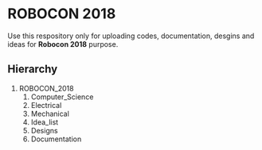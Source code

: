 # ROBOCON 2018

Use this respository only for uploading codes, documentation, desgins and ideas for **Robocon 2018** purpose. 

## Hierarchy 

1. ROBOCON_2018
   1. Computer_Science
   2. Electrical
   3. Mechanical
   4. Idea_list 
   5. Designs
   6. Documentation
   
